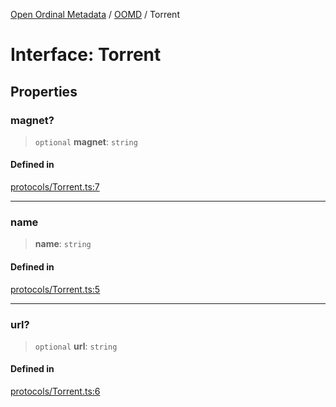 [Open Ordinal Metadata](../../README.md) / [OOMD](../README.md) / Torrent

# Interface: Torrent

## Properties

### magnet?

> `optional` **magnet**: `string`

#### Defined in

[protocols/Torrent.ts:7](https://github.com/sagaverse-io/SagaverseOrdinalMetaData/blob/21ce10a40b8bf8104b5ae78ffacd63a48fde889a/src/protocols/Torrent.ts#L7)

***

### name

> **name**: `string`

#### Defined in

[protocols/Torrent.ts:5](https://github.com/sagaverse-io/SagaverseOrdinalMetaData/blob/21ce10a40b8bf8104b5ae78ffacd63a48fde889a/src/protocols/Torrent.ts#L5)

***

### url?

> `optional` **url**: `string`

#### Defined in

[protocols/Torrent.ts:6](https://github.com/sagaverse-io/SagaverseOrdinalMetaData/blob/21ce10a40b8bf8104b5ae78ffacd63a48fde889a/src/protocols/Torrent.ts#L6)
